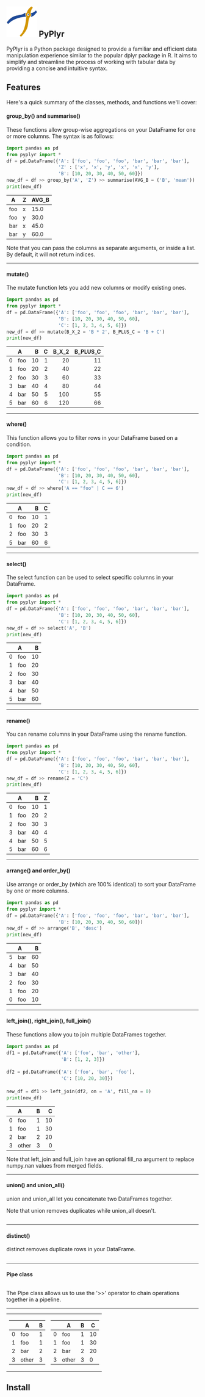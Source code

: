 ## <img src="images/PyPlyr_Icon.png" alt="Project Logo" width="80" height="80"> PyPlyr

PyPlyr is a Python package designed to provide a familiar and efficient data manipulation experience similar to the popular dplyr package in R. It aims to simplify and streamline the process of working with tabular data by providing a concise and intuitive syntax.

## Features

Here's a quick summary of the classes, methods, and functions we'll cover:


#### group_by() and summarise()
These functions allow group-wise aggregations on your DataFrame for one or more columns. The syntax is as follows:
```python
import pandas as pd
from pyplyr import *
df = pd.DataFrame({'A': ['foo', 'foo', 'foo', 'bar', 'bar', 'bar'],
                   'Z' : ['x', 'x', 'y', 'x', 'x', 'y'],
                   'B': [10, 20, 30, 40, 50, 60]})
new_df = df >> group_by('A', 'Z') >> summarise(AVG_B = ('B', 'mean'))
print(new_df)
```

| A   | Z | AVG_B |
|-----|---|-------|
| foo | x | 15.0  |
| foo | y | 30.0  |
| bar | x | 45.0  |
| bar | y | 60.0  |


Note that you can pass the columns as separate arguments, or inside a list. By default, it will not return indices.

---------------------------------------------


#### mutate()
The mutate function lets you add new columns or modify existing ones.
```python
import pandas as pd
from pyplyr import *
df = pd.DataFrame({'A': ['foo', 'foo', 'foo', 'bar', 'bar', 'bar'],
                   'B': [10, 20, 30, 40, 50, 60],
                   'C': [1, 2, 3, 4, 5, 6]})
new_df = df >> mutate(B_X_2 = 'B * 2', B_PLUS_C = 'B + C')
print(new_df)
```

|    | A   |   B |   C |   B_X_2 |   B_PLUS_C |
|---:|:----|----:|----:|--------:|-----------:|
|  0 | foo |  10 |   1 |      20 |         11 |
|  1 | foo |  20 |   2 |      40 |         22 |
|  2 | foo |  30 |   3 |      60 |         33 |
|  3 | bar |  40 |   4 |      80 |         44 |
|  4 | bar |  50 |   5 |     100 |         55 |
|  5 | bar |  60 |   6 |     120 |         66 |



---------------------------------------------

#### where()
This function allows you to filter rows in your DataFrame based on a condition.
```python
import pandas as pd
from pyplyr import *
df = pd.DataFrame({'A': ['foo', 'foo', 'foo', 'bar', 'bar', 'bar'],
                   'B': [10, 20, 30, 40, 50, 60],
                   'C': [1, 2, 3, 4, 5, 6]})
new_df = df >> where('A == "foo" | C == 6')
print(new_df)
```

|    | A   |   B |   C |
|---:|:----|----:|----:|
|  0 | foo |  10 |   1 |
|  1 | foo |  20 |   2 |
|  2 | foo |  30 |   3 |
|  5 | bar |  60 |   6 |

---------------------------------------------

#### select()
The select function can be used to select specific columns in your DataFrame.
```python
import pandas as pd
from pyplyr import *
df = pd.DataFrame({'A': ['foo', 'foo', 'foo', 'bar', 'bar', 'bar'],
                   'B': [10, 20, 30, 40, 50, 60],
                   'C': [1, 2, 3, 4, 5, 6]})
new_df = df >> select('A', 'B')
print(new_df)
```

|    | A   |   B |
|---:|:----|----:|
|  0 | foo |  10 |
|  1 | foo |  20 |
|  2 | foo |  30 |
|  3 | bar |  40 |
|  4 | bar |  50 |
|  5 | bar |  60 |

---------------------------------------------

#### rename()
You can rename columns in your DataFrame using the rename function.
```python
import pandas as pd
from pyplyr import *
df = pd.DataFrame({'A': ['foo', 'foo', 'foo', 'bar', 'bar', 'bar'],
                   'B': [10, 20, 30, 40, 50, 60],
                   'C': [1, 2, 3, 4, 5, 6]})
new_df = df >> rename(Z = 'C')
print(new_df)
```

|    | A   |   B |   Z |
|---:|:----|----:|----:|
|  0 | foo |  10 |   1 |
|  1 | foo |  20 |   2 |
|  2 | foo |  30 |   3 |
|  3 | bar |  40 |   4 |
|  4 | bar |  50 |   5 |
|  5 | bar |  60 |   6 |


---------------------------------------------

#### arrange() and order_by()
Use arrange or order_by (which are 100% identical) to sort your DataFrame by one or more columns.
```python
import pandas as pd
from pyplyr import *
df = pd.DataFrame({'A': ['foo', 'foo', 'foo', 'bar', 'bar', 'bar'],
                   'B': [10, 20, 30, 40, 50, 60]})
new_df = df >> arrange('B', 'desc')
print(new_df)
```

|    | A   |   B |
|---:|:----|----:|
|  5 | bar |  60 |
|  4 | bar |  50 |
|  3 | bar |  40 |
|  2 | foo |  30 |
|  1 | foo |  20 |
|  0 | foo |  10 |


---------------------------------------------

#### left_join(), right_join(), full_join()
These functions allow you to join multiple DataFrames together.
```python
import pandas as pd
df1 = pd.DataFrame({'A': ['foo', 'bar', 'other'],
                    'B': [1, 2, 3]})

df2 = pd.DataFrame({'A': ['foo', 'bar', 'foo'],
                    'C': [10, 20, 30]})

new_df = df1 >> left_join(df2, on = 'A', fill_na = 0)
print(new_df)
```

|    | A     |   B |   C |
|---:|:------|----:|----:|
|  0 | foo   |   1 |  10 |
|  1 | foo   |   1 |  30 |
|  2 | bar   |   2 |  20 |
|  3 | other |   3 |   0 |

Note that left_join and full_join have an optional fill_na argument to replace numpy.nan values from merged fields.

---------------------------------------------

#### union() and union_all()
union and union_all let you concatenate two DataFrames together.

Note that union removes duplicates while union_all doesn't.
```python

```

---------------------------------------------

#### distinct()
distinct removes duplicate rows in your DataFrame.
```python

```

---------------------------------------------

#### Pipe class
```python

```

The Pipe class allows us to use the '>>' operator to chain operations together in a pipeline.

---------------------------------------------




<table>
<tr><td>

|   | A     | B |
|---|-------|---|
| 0 | foo   | 1 |
| 1 | foo   | 1 |
| 2 | bar   | 2 |
| 3 | other | 3 |

</td><td>

|   | A     | B | C |
|---|-------|---|---|
| 0 | foo   | 1 |10 |
| 1 | foo   | 1 |30 |
| 2 | bar   | 2 |20 |
| 3 | other | 3 | 0 |

</td></tr> 
</table>






## Install